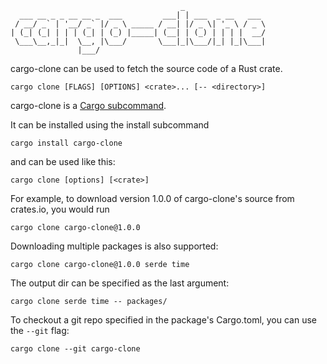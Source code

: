                                           _                  
      ___ __ _ _ __ __ _  ___         ___| | ___  _ __   ___ 
     / __/ _` | '__/ _` |/ _ \ _____ / __| |/ _ \| '_ \ / _ \
    | (_| (_| | | | (_| | (_) |_____| (__| | (_) | | | |  __/
     \___\__,_|_|  \__, |\___/       \___|_|\___/|_| |_|\___|
                   |___/                                     

cargo-clone can be used to fetch the source code of a Rust crate.


    cargo clone [FLAGS] [OPTIONS] <crate>... [-- <directory>]

cargo-clone is a [Cargo subcommand](https://github.com/rust-lang/cargo/wiki/Third-party-cargo-subcommands).

It can be installed using the install subcommand

    cargo install cargo-clone

and can be used like this:

    cargo clone [options] [<crate>]

For example, to download version 1.0.0 of cargo-clone's source from crates.io, you would run

    cargo clone cargo-clone@1.0.0

Downloading multiple packages is also supported:

    cargo clone cargo-clone@1.0.0 serde time

The output dir can be specified as the last argument:

    cargo clone serde time -- packages/

To checkout a git repo specified in the package's Cargo.toml, you can use the `--git` flag:

    cargo clone --git cargo-clone
